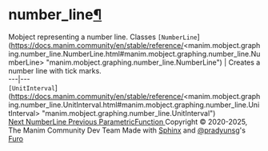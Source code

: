 # number_line[¶](https://docs.manim.community/en/stable/reference/<#module-manim.mobject.graphing.number_line> "Link to this heading")
Mobject representing a number line.
Classes
`[NumberLine`](https://docs.manim.community/en/stable/reference/<manim.mobject.graphing.number_line.NumberLine.html#manim.mobject.graphing.number_line.NumberLine> "manim.mobject.graphing.number_line.NumberLine") | Creates a number line with tick marks.  
---|---  
`[UnitInterval`](https://docs.manim.community/en/stable/reference/<manim.mobject.graphing.number_line.UnitInterval.html#manim.mobject.graphing.number_line.UnitInterval> "manim.mobject.graphing.number_line.UnitInterval")  
[ Next NumberLine ](https://docs.manim.community/en/stable/reference/<manim.mobject.graphing.number_line.NumberLine.html>) [ Previous ParametricFunction ](https://docs.manim.community/en/stable/reference/<manim.mobject.graphing.functions.ParametricFunction.html>)
Copyright © 2020-2025, The Manim Community Dev Team 
Made with [Sphinx](https://docs.manim.community/en/stable/reference/<https:/www.sphinx-doc.org/>) and [@pradyunsg](https://docs.manim.community/en/stable/reference/<https:/pradyunsg.me>)'s [Furo](https://docs.manim.community/en/stable/reference/<https:/github.com/pradyunsg/furo>)
